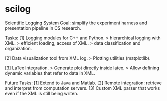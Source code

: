 scilog
======

Scientific Logging System
Goal: simplify the experiment harness and presentation pipeline in CS research.

Tasks:
[1] Logging modules for C++ and Python. 
    > hierarchical logging with XML. 
    > efficient loading, access of XML. 
    > data classification and organization. 

[2] Data visualization tool from XML log. 
    > Plotting utilities (matplotlib).

[3] LaTex Integration.
    > Generate plot directly inside latex.
    > Allow defining dynamic variables that refer to data in XML. 


Future Tasks:
[1] Extend to Java and Matlab.
[2] Remote integration: retrieve and interpret from computation servers.
[3] Custom XML parser that works even if the XML is still being writen. 



